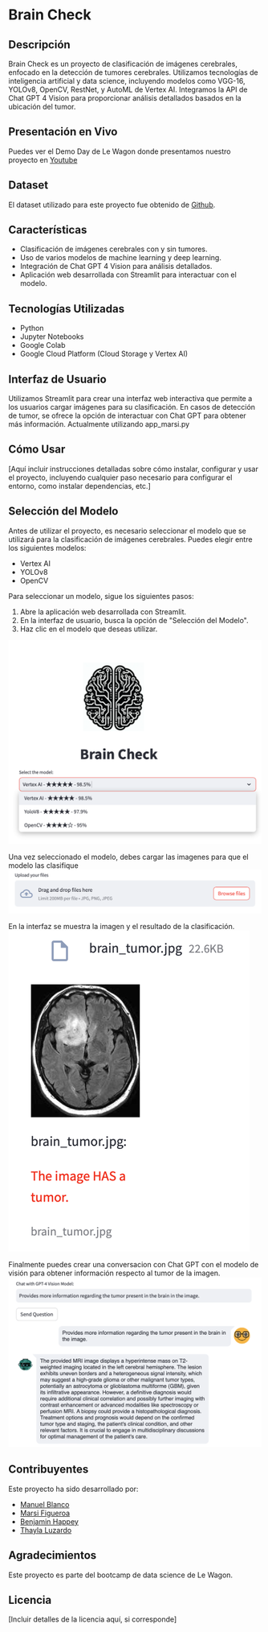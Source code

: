 # Brain Check

## Descripción
Brain Check es un proyecto de clasificación de imágenes cerebrales, enfocado en la detección de tumores cerebrales. Utilizamos tecnologías de inteligencia artificial y data science, incluyendo modelos como VGG-16, YOLOv8, OpenCV, RestNet, y AutoML de Vertex AI. Integramos la API de Chat GPT 4 Vision para proporcionar análisis detallados basados en la ubicación del tumor.

## Presentación en Vivo
Puedes ver el Demo Day de Le Wagon donde presentamos nuestro proyecto en [Youtube](https://youtu.be/wAYz_WCgVAU?t=1428)

## Dataset
El dataset utilizado para este proyecto fue obtenido de [Github](https://github.com/parhambt/MRI-brain-tumor-detection/tree/main).

## Características
- Clasificación de imágenes cerebrales con y sin tumores.
- Uso de varios modelos de machine learning y deep learning.
- Integración de Chat GPT 4 Vision para análisis detallados.
- Aplicación web desarrollada con Streamlit para interactuar con el modelo.

## Tecnologías Utilizadas
- Python
- Jupyter Notebooks
- Google Colab
- Google Cloud Platform (Cloud Storage y Vertex AI)

## Interfaz de Usuario
Utilizamos Streamlit para crear una interfaz web interactiva que permite a los usuarios cargar imágenes para su clasificación. En casos de detección de tumor, se ofrece la opción de interactuar con Chat GPT para obtener más información.
Actualmente utilizando app_marsi.py
## Cómo Usar
[Aquí incluir instrucciones detalladas sobre cómo instalar, configurar y usar el proyecto, incluyendo cualquier paso necesario para configurar el entorno, como instalar dependencias, etc.]
## Selección del Modelo

Antes de utilizar el proyecto, es necesario seleccionar el modelo que se utilizará para la clasificación de imágenes cerebrales. Puedes elegir entre los siguientes modelos:

- Vertex AI
- YOLOv8
- OpenCV

Para seleccionar un modelo, sigue los siguientes pasos:

1. Abre la aplicación web desarrollada con Streamlit.
2. En la interfaz de usuario, busca la opción de "Selección del Modelo".
3. Haz clic en el modelo que deseas utilizar.

![Captura de pantalla](Frontend/static/select_model.png)

Una vez seleccionado el modelo, debes cargar las imagenes para que el modelo las clasifique
![Captura de pantalla](Frontend/static/Upload_files.png)

En la interfaz se muestra la imagen y el resultado de la clasificación.
![Captura de pantalla](Frontend/static/resultado.png)

Finalmente puedes crear una conversacion con Chat GPT con el modelo de visión para obtener información respecto al tumor de la imagen.
![Captura de pantalla](Frontend/static/chat.png)

## Contribuyentes
Este proyecto ha sido desarrollado por:
- [Manuel Blanco](https://github.com/MBlancoC)
- [Marsi Figueroa](https://github.com/Marsi3116)
- [Benjamin Happey](https://github.com/BenjaminHappey)
- [Thayla Luzardo](https://github.com/ThaylaLuzardo)

## Agradecimientos
Este proyecto es parte del bootcamp de data science de Le Wagon.

## Licencia
[Incluir detalles de la licencia aquí, si corresponde]
